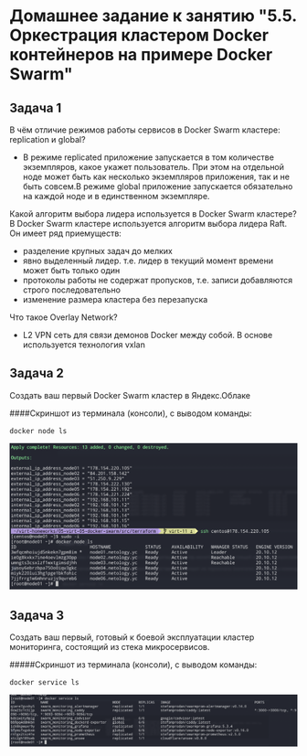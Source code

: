 # Домашнее задание к занятию "5.5. Оркестрация кластером Docker контейнеров на примере Docker Swarm"

    
## Задача 1


В чём отличие режимов работы сервисов в Docker Swarm кластере: replication и global?
* В режиме replicated приложение запускается в том количестве экземпляров, какое укажет пользователь. При этом на отдельной ноде может быть как несколько экземпляров приложения, так и не быть совсем.В режиме global приложение запускается обязательно на каждой ноде и в единственном экземпляре.

Какой алгоритм выбора лидера используется в Docker Swarm кластере?
В Docker Swarm кластере используется алгоритм выбора лидера Raft. Он имеет ряд приемуществ:
* разделение крупных задач до мелких
* явно выделенный лидер. т.е. лидер в текущий момент времени может быть только один
* протоколы работы не содержат пропусков, т.е. записи добавляются строго последовательно
* изменение размера кластера без перезапуска

Что такое Overlay Network?
* L2 VPN сеть для связи демонов Docker между собой. В основе используется технология vxlan

## Задача 2

Создать ваш первый Docker Swarm кластер в Яндекс.Облаке

####Cкриншот из терминала (консоли), с выводом команды:
```
docker node ls
```

![title](img/nodels.png)

## Задача 3

Создать ваш первый, готовый к боевой эксплуатации кластер мониторинга, состоящий из стека микросервисов.

#####Cкриншот из терминала (консоли), с выводом команды:
```
docker service ls
```
![title](img/servicels.png)
